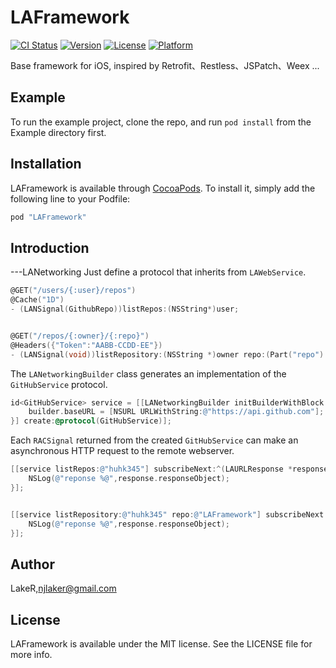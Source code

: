 # LAFramework

[![CI Status](http://img.shields.io/travis/LakeR/LAFramework.svg?style=flat)](https://travis-ci.org/huhk345/LAFramework)
[![Version](https://img.shields.io/cocoapods/v/LAFramework.svg?style=flat)](http://cocoapods.org/pods/LAFramework)
[![License](https://img.shields.io/cocoapods/l/LAFramework.svg?style=flat)](http://cocoapods.org/pods/LAFramework)
[![Platform](https://img.shields.io/cocoapods/p/LAFramework.svg?style=flat)](http://cocoapods.org/pods/LAFramework)


Base framework for iOS, inspired by Retrofit、Restless、JSPatch、Weex ...

## Example

To run the example project, clone the repo, and run `pod install` from the Example directory first.

## Installation

LAFramework is available through [CocoaPods](http://cocoapods.org). To install
it, simply add the following line to your Podfile:

```ruby
pod "LAFramework"
```

## Introduction

---LANetworking
Just define a protocol that inherits from `LAWebService`.

```objective-c
@GET("/users/{:user}/repos")
@Cache("1D")
- (LANSignal(GithubRepo))listRepos:(NSString*)user;


@GET("/repos/{:owner}/{:repo}")
@Headers({"Token":"AABB-CCDD-EE"})
- (LANSignal(void))listRepository:(NSString *)owner repo:(Part("repo") NSString *)arg;
```


The `LANetworkingBuilder` class generates an implementation of the `GitHubService` protocol.

```objective-c
id<GitHubService> service = [[LANetworkingBuilder initBuilderWithBlock:^(LANetworkingBuilder *builder) {
    builder.baseURL = [NSURL URLWithString:@"https://api.github.com"];
}] create:@protocol(GitHubService)];
```

Each `RACSignal` returned from the created `GitHubService` can make an asynchronous HTTP request to the remote webserver.

```objective-c
[[service listRepos:@"huhk345"] subscribeNext:^(LAURLResponse *response) {
    NSLog(@"reponse %@",response.responseObject);
}];


[[service listRepository:@"huhk345" repo:@"LAFramework"] subscribeNext:^(LAURLResponse *response) {
    NSLog(@"reponse %@",response.responseObject);
}];
```


## Author

LakeR,njlaker@gmail.com	

## License

LAFramework is available under the MIT license. See the LICENSE file for more info.

